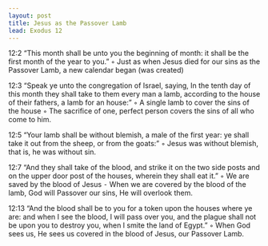 ```yaml
---
layout: post
title: Jesus as the Passover Lamb
lead: Exodus 12
---
```


12:2 “This month shall be unto you the beginning of month: it shall be the first month of the year to you.”
	◦	Just as when Jesus died for our sins as the Passover Lamb, a new calendar began (was created)

12:3 “Speak ye unto the congregation of Israel, saying, In the tenth day of this month they shall take to them every man a lamb, according to the house of their fathers, a lamb for an house:”
	◦	A single lamb to cover the sins of the house
	◦	The sacrifice of one, perfect person covers the sins of all who come to him.

12:5 “Your lamb shall be without blemish, a male of the first year: ye shall take it out from the sheep, or from the goats:”
	◦	Jesus was without blemish, that is, he was without sin. 

12:7 “And they shall take of the blood, and strike it on the two side posts and on the upper door post of the houses, wherein they shall eat it.”
	◦	We are saved by the blood of Jesus
	⁃	When we are covered by the blood of the lamb, God will Passover our sins, He will overlook them.

12:13 “And the blood shall be to you for a token upon the houses where ye are: and when I see the blood, I will pass over you, and the plague shall not be upon you to destroy you, when I smite the land of Egypt.”
	◦	When God sees us, He sees us covered in the blood of Jesus, our Passover Lamb. 